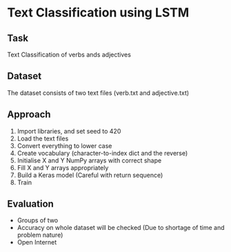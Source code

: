 # Text Classification using LSTM

## Task

Text Classification of verbs ands adjectives

## Dataset

The dataset consists of two text files (verb.txt and adjective.txt)

## Approach

1. Import libraries, and set seed to 420
2. Load the text files
3. Convert everything to lower case
4. Create vocabulary (character-to-index dict and the reverse)
5. Initialise X and Y NumPy arrays with correct shape 
6. Fill X and Y arrays appropriately
7. Build a Keras model (Careful with return sequence)
8. Train

## Evaluation

- Groups of two
- Accuracy on whole dataset will be checked (Due to shortage of time and problem nature)
- Open Internet
